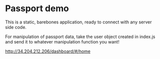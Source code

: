 # Passport demo
This is a static, barebones application, ready to connect with any server side code.

For manipulation of passport data, take the user object created in index.js and send it to whatever manipulation function you want!


http://34.204.212.206/dashboard/#/home

